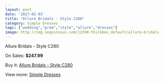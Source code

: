 ```yaml
---
layout: post
date: '2017-02-03'
title: "Allure Bridals - Style C280"
category: Simple Dresses
tags: ["wedding","prom","style","allure","dresses"]
image: http://img.sequinious.com/12398-thickbox_default/allure-bridals-style-c280.jpg
---
```

Allure Bridals - Style C280

On Sales: **$247.99**
<a href="https://www.sequinious.com/simple-dresses/5808-allure-bridals-style-c280.html"><amp-img layout="responsive" width="600" height="600" src="//img.sequinious.com/12398-thickbox_default/allure-bridals-style-c280.jpg" alt="Allure Bridals - Style C280 0" /></a>
<a href="https://www.sequinious.com/simple-dresses/5808-allure-bridals-style-c280.html"><amp-img layout="responsive" width="600" height="600" src="//img.sequinious.com/12402-thickbox_default/allure-bridals-style-c280.jpg" alt="Allure Bridals - Style C280 1" /></a>
<a href="https://www.sequinious.com/simple-dresses/5808-allure-bridals-style-c280.html"><amp-img layout="responsive" width="600" height="600" src="//img.sequinious.com/12401-thickbox_default/allure-bridals-style-c280.jpg" alt="Allure Bridals - Style C280 2" /></a>
<a href="https://www.sequinious.com/simple-dresses/5808-allure-bridals-style-c280.html"><amp-img layout="responsive" width="600" height="600" src="//img.sequinious.com/12400-thickbox_default/allure-bridals-style-c280.jpg" alt="Allure Bridals - Style C280 3" /></a>
<a href="https://www.sequinious.com/simple-dresses/5808-allure-bridals-style-c280.html"><amp-img layout="responsive" width="600" height="600" src="//img.sequinious.com/12399-thickbox_default/allure-bridals-style-c280.jpg" alt="Allure Bridals - Style C280 4" /></a>

Buy it: [Allure Bridals - Style C280](https://www.sequinious.com/simple-dresses/5808-allure-bridals-style-c280.html "Allure Bridals - Style C280")

View more: [Simple Dresses](https://www.sequinious.com/5-simple-dresses "Simple Dresses")